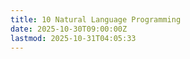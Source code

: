 ```yaml
---
title: 10 Natural Language Programming
date: 2025-10-30T09:00:00Z
lastmod: 2025-10-31T04:05:33
---
```

